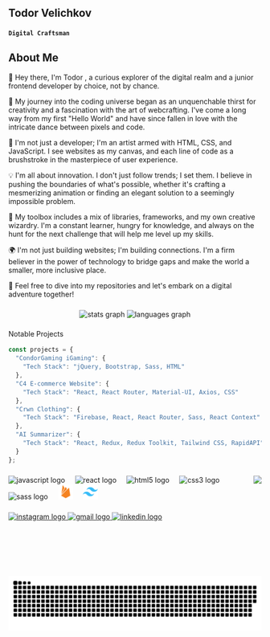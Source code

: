 <h2 align="left">Todor Velichkov</h2>

**`Digital Craftsman`**

## About Me

👋 Hey there, I'm Todor , a curious explorer of the digital realm and a junior frontend developer by choice, not by chance.

🧐 My journey into the coding universe began as an unquenchable thirst for creativity and a fascination with the art of webcrafting. I've come a long way from my first "Hello World" and have since fallen in love with the intricate dance between pixels and code.

🎨 I'm not just a developer; I'm an artist armed with HTML, CSS, and JavaScript. I see websites as my canvas, and each line of code as a brushstroke in the masterpiece of user experience.

💡 I'm all about innovation. I don't just follow trends; I set them. I believe in pushing the boundaries of what's possible, whether it's crafting a mesmerizing animation or finding an elegant solution to a seemingly impossible problem.

🌟 My toolbox includes a mix of libraries, frameworks, and my own creative wizardry. I'm a constant learner, hungry for knowledge, and always on the hunt for the next challenge that will help me level up my skills.

🌍 I'm not just building websites; I'm building connections. I'm a firm believer in the power of technology to bridge gaps and make the world a smaller, more inclusive place.

💬 Feel free to dive into my repositories and let's embark on a digital adventure together!



###

###

<div align="center">
  <img src="https://github-readme-stats.vercel.app/api?username=toshko66&hide_title=false&hide_rank=false&show_icons=true&include_all_commits=true&count_private=true&disable_animations=false&theme=dracula&locale=en&hide_border=false" height="150" alt="stats graph"  />
  <img src="https://github-readme-stats.vercel.app/api/top-langs?username=toshko66&locale=en&hide_title=false&layout=compact&card_width=320&langs_count=5&theme=dracula&hide_border=false" height="150" alt="languages graph"  />
</div>

###


 Notable Projects

```javascript
const projects = {
  "CondorGaming iGaming": {
    "Tech Stack": "jQuery, Bootstrap, Sass, HTML"
  },
  "C4 E-commerce Website": {
    "Tech Stack": "React, React Router, Material-UI, Axios, CSS"
  },
  "Crwn Clothing": {
    "Tech Stack": "Firebase, React, React Router, Sass, React Context"
  },
  "AI Summarizer": {
    "Tech Stack": "React, Redux, Redux Toolkit, Tailwind CSS, RapidAPI"
  }
};
```

###

###

  <img align="right" height="200" src="https://media.giphy.com/media/7NoNw4pMNTvgc/giphy.gif"  />

###

<div align="left">
  <img src="https://cdn.jsdelivr.net/gh/devicons/devicon/icons/javascript/javascript-original.svg" height="30" alt="javascript logo"  />
  <img width="12" />
  <img src="https://cdn.jsdelivr.net/gh/devicons/devicon/icons/react/react-original.svg" height="30" alt="react logo"  />
  <img width="12" />
  <img src="https://cdn.jsdelivr.net/gh/devicons/devicon/icons/html5/html5-original.svg" height="30" alt="html5 logo"  />
  <img width="12" />
  <img src="https://cdn.jsdelivr.net/gh/devicons/devicon/icons/css3/css3-original.svg" height="30" alt="css3 logo"  />
  <img width="12" />
  <img src="https://cdn.jsdelivr.net/gh/devicons/devicon/icons/sass/sass-original.svg" height="30" alt ="sass logo" />
  <img width="12" />
  <img src="https://raw.githubusercontent.com/devicons/devicon/1119b9f84c0290e0f0b38982099a2bd027a48bf1/icons/firebase/firebase-plain.svg" height="30" alt ="tailwind logo" />
  <img width="12" />
  <img src="https://github.com/devicons/devicon/blob/v2.15.1/icons/tailwindcss/tailwindcss-plain.svg" height="30" alt ="firebase logo" />
  <img width="12" />

</div>

###

<div align="left">
  <a href="https://www.instagram.com/velichkov.todor/?hl=bg">
 <img src="https://img.shields.io/static/v1?message=Instagram&logo=instagram&label=&color=E4405F&logoColor=white&labelColor=&style=for-the-badge" height="35" alt="instagram logo"  />
</a>
<a href="https://www.instagram.com/">
   <img src="https://img.shields.io/static/v1?message=Gmail&logo=gmail&label=&color=D14836&logoColor=white&labelColor=&style=for-the-badge" height="35" alt="gmail logo"  />
</a>
<a href="https://www.linkedin.com/in/todor-velichkov-26037b255">
  <img src="https://img.shields.io/static/v1?message=LinkedIn&logo=linkedin&label=&color=0077B5&logoColor=white&labelColor=&style=for-the-badge" height="35" alt="linkedin logo"  />
</a>

</div>

###

<br clear="both">

<img src="https://raw.githubusercontent.com/toshko66/toshko66/output/snake.svg" alt="Snake animation" />

###
